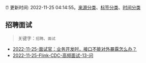 :alarm_clock: 更新时间: 2022-11-25 04:14:55。[来源分类](../README.md)、[标签分类](../TAGS.md)、[时间分类](../TIMELINE.md)

## 招聘面试


> 关键字：`招聘`、`面试`



- [2022-11-25-面试官：业务开发时，接口不能对外暴露怎么办？](https://toutiao.io/k/boygn9q) 
- [2022-11-25-Flink-CDC-高频面试-13-问](https://toutiao.io/k/31ltegj) 
